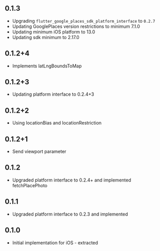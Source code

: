 ## 0.1.3

* Upgrading `flutter_google_places_sdk_platform_interface` to `0.2.7`
* Updating GooglePlaces version restrictions to minimum 7.1.0
* Updating minimum iOS platform to 13.0
* Updating sdk minimum to 2.17.0

## 0.1.2+4

* Implements latLngBoundsToMap

## 0.1.2+3

* Updating platform interface to 0.2.4+3

## 0.1.2+2

* Using locationBias and locationRestriction

## 0.1.2+1

* Send viewport parameter

## 0.1.2

* Upgraded platform interface to 0.2.4+ and implemented fetchPlacePhoto

## 0.1.1

* Upgraded platform interface to 0.2.3 and implemented

## 0.1.0

* Initial implementation for iOS - extracted
